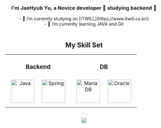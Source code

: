 ### <div align="center">I'm JaeHyub Yu, a Novice developer 🌱 studying backend 🌱</div>  
  
<div align="center">
- 🔭 I’m currently studying on [ITWILL](https://www.itwill.co.kr/)  
</div>  
<div align="center">
- 🌱 I’m currently learning JAVA and Git  
</div>  

<br/>  

## <div align="center">My Skill Set</div>  
<table align="center"><tr><td align="center" valign="top" width="50%">



### Backend  
<div align="center">  
<img style="margin: 10px" src="https://profilinator.rishav.dev/skills-assets/java-original-wordmark.svg" alt="Java" height="75" />  
<img style="margin: 10px" src="https://profilinator.rishav.dev/skills-assets/springio-icon.svg" alt="Spring" height="75" />  
</div>

</td><td align="center" valign="top" width="50%">



### DB  
<div align="center">  
<img style="margin: 10px" src="https://profilinator.rishav.dev/skills-assets/mariadb.png" alt="Maria DB" height="75" />  
<img style="margin: 10px" src="https://profilinator.rishav.dev/skills-assets/oracle-original.svg" alt="Oracle" height="75" />  
</div>

</td></tr></table>  

<br/>  

<div align="center">
<img src="https://komarev.com/ghpvc/?username=Hyubs011&&style=flat-square" align="center" />
</div>  

<br />

<!--
**Hyubs011/Hyubs011** is a ✨ _special_ ✨ repository because its `README.md` (this file) appears on your GitHub profile.

Here are some ideas to get you started:

- 🔭 I’m currently working on ...
- 🌱 I’m currently learning ...
- 👯 I’m looking to collaborate on ...
- 🤔 I’m looking for help with ...
- 💬 Ask me about ...
- 📫 How to reach me: ...
- 😄 Pronouns: ...
- ⚡ Fun fact: ...
-->
